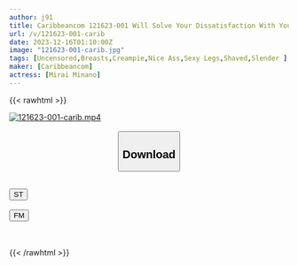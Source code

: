 ```yaml
---
author: j91
title: Caribbeancom 121623-001 Will Solve Your Dissatisfaction With Your Sex Life With My Dick! Mirai Minano
url: /v/121623-001-carib
date: 2023-12-16T01:10:00Z
image: "121623-001-carib.jpg"
tags: [Uncensored,Breasts,Creampie,Nice Ass,Sexy Legs,Shaved,Slender ]
maker: [Caribbeancom]
actress: [Mirai Minano]
---
```



{{< rawhtml >}}

<div class="video" data-videoid="vQeywBrZ1qF44Kp">
    <a href="javascript:;">
        <img src="/v/121623-001-carib/121623-001-carib.jpg" width="WIDTH" height="HEIGHT" alt="121623-001-carib.mp4" loading="lazy">
    </a>
</div>

<script type="text/javascript" src="https://j91.asia/asset/on-demand-st.js"></script>

<br>
  <link rel="stylesheet" href="https://j91.asia/asset/bs5.css">
  
  <center>
  <button class="btn btn-primary" type="button" data-bs-toggle="collapse" data-bs-target=".multi-collapse" aria-expanded="false" aria-controls="multiCollapseExample1 multiCollapseExample2"><h2>Download</h2></button></center>
</p>
<div class="row">
  <div class="col">
    <div class="collapse multi-collapse" id="multiCollapseExample1">
      <div class="card card-body">
	      	      <br>
<div class="buttons">  
<a href="https://streamtape.to/v/vQeywBrZ1qF44Kp" target="_blank"><button class="btn-hover color-3"><i class="fa fa-download"></i> ST</button></a></div>
    </div>
  </div>
</div>
  <div class="col">
    <div class="collapse multi-collapse" id="multiCollapseExample2">
      <div class="card card-body">
	      <br>
<div class="buttons">
    <a href="https://filemoon.sx/d/yf5p786qlw6q" target="_blank"><button class="btn-hover color-8"><i class="fa fa-download"></i> FM</button></a></div>
<br><br>
      </div>
    </div>
  </div>
</div>

{{< /rawhtml >}}